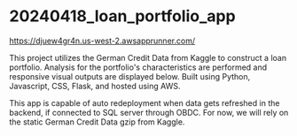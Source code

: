 # 20240418_loan_portfolio_app
https://djuew4gr4n.us-west-2.awsapprunner.com/

This project utilizes the German Credit Data from Kaggle to construct a loan portfolio. Analysis for the portfolio's characteristics are performed and responsive visual outputs are displayed below. Built using Python, Javascript, CSS, Flask, and hosted using AWS.

This app is capable of auto redeployment when data gets refreshed in the backend, if connected to SQL server through OBDC. For now, we will rely on the static German Credit Data gzip from Kaggle.
